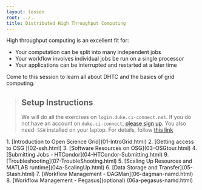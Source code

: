 ```yaml
---
layout: lesson
root: ../..
title: Distributed High Throughput Computing
---
```


High throughput computing is an excellent fit for:

*    Your computation can be split into many independent jobs
*    Your workflow involves individual jobs be run on a single processor
*    Your applications can be interrupted and restarted at a later time 

Come to this session to learn all about DHTC and the basics of grid computing.
> ## Setup Instructions
> We will do all the exercises on `login.duke.ci-connect.net`.  If you do not have an account on
> `duke.ci-connect`, [please sign up](https://duke.ci-connect.net/signup). You also need⋅
`SSH` installed on your laptop.  For details, follow [this link](http://swc-osg-workshop.github.io/2015-10-27-duke/setup.html)
>

<div class="toc" markdown="1">
1.  [Introduction to Open Science Grid](01-IntroGrid.html)
2.  [Getting access to OSG ](02-ssh.html)
3.  [Software Resources on OSG](03-OSGtour.html)
4.  [Submitting Jobs  - HTCondor](04-HTCondor-Submitting.html)
9.  [Troubleshooting](07-TroubleShooting.html)
5.  [Scaling Up Resources and MATLAB runtime](04a-ScalingUp.html)
6.  [Data Storage and Transfer](05-Stash.html)
7.  [Workflow Management - DAGMan](06-dagman-namd.html)
8.  [Workflow Management - Pegasus](optional) (06a-pegasus-namd.html) 
</div>
